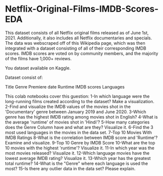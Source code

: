 # Netflix-Original-Films-IMDB-Scores-EDA

This dataset consists of all Netflix original films released as of June 1st, 2021. Additionally, it also includes all Netflix documentaries and specials. The data was webscraped off of this Wikipedia page, which was then integrated with a dataset consisting of all of their corresponding IMDB scores. IMDB scores are voted on by community members, and the majority of the films have 1,000+ reviews.

You dataset available on Kaggle.

Dataset consist of:

Title
Genre
Premiere date
Runtime
IMDB scores
Languages

This colab notebooks cover this guestion:
1-In which language were the long-running films created according to the dataset? Make a visualization.
2-Find and visualize the IMDB values of the movies shot in the 'Documentary' genre between January 2019 and June 2020.
3-Which genre has the highest IMDB rating among movies shot in English?
4-What is the average 'runtime' of movies shot in 'Hindi'?
5-How many categories does the Genre Column have and what are they? Visualize it.
6-Find the 3 most used languages in the movies in the data set.
7-Top 10 Movies With IMDB Ratings
8-What is the correlation between IMDB score and 'Runtime'? Examine and visualize.
9-Top 10 Genre by IMDB Score
10-What are the top 10 movies with the highest 'runtime'? Visualize it.
11-In which year was the most movies released? Visualize it.
12-Which language movies have the lowest average IMDB rating? Visualize it.
13-Which year has the greatest total runtime?
14-What is the "Genre" where each language is used the most?
15-Is there any outlier data in the data set? Please explain.
